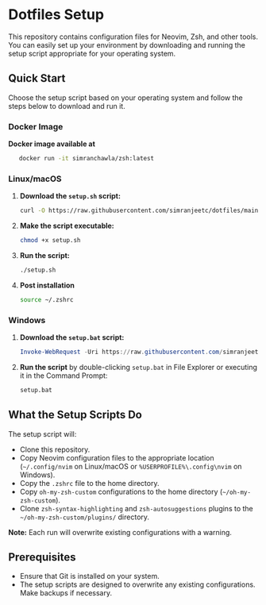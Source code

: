 
# Dotfiles Setup

This repository contains configuration files for Neovim, Zsh, and other tools. You can easily set up your environment by downloading and running the setup script appropriate for your operating system. 

## Quick Start

Choose the setup script based on your operating system and follow the steps below to download and run it.

### Docker Image

**Docker image available at**
   ```bash
      docker run -it simranchawla/zsh:latest
   ```

### Linux/macOS

1. **Download the `setup.sh` script:**
   ```bash
   curl -O https://raw.githubusercontent.com/simranjeetc/dotfiles/main/setup.sh
   ```

2. **Make the script executable:**
   ```bash
   chmod +x setup.sh
   ```

3. **Run the script:**
   ```bash
   ./setup.sh
   ```

4. **Post installation**
   ```bash
   source ~/.zshrc
   ```

### Windows

1. **Download the `setup.bat` script:**
   ```powershell
   Invoke-WebRequest -Uri https://raw.githubusercontent.com/simranjeetc/dotfiles/main/setup.bat -OutFile setup.bat
   ```

2. **Run the script** by double-clicking `setup.bat` in File Explorer or executing it in the Command Prompt:
   ```cmd
   setup.bat
   ```

## What the Setup Scripts Do

The setup script will:
- Clone this repository.
- Copy Neovim configuration files to the appropriate location (`~/.config/nvim` on Linux/macOS or `%USERPROFILE%\.config\nvim` on Windows).
- Copy the `.zshrc` file to the home directory.
- Copy `oh-my-zsh-custom` configurations to the home directory (`~/oh-my-zsh-custom`).
- Clone `zsh-syntax-highlighting` and `zsh-autosuggestions` plugins to the `~/oh-my-zsh-custom/plugins/` directory.

**Note:** Each run will overwrite existing configurations with a warning.

## Prerequisites

- Ensure that Git is installed on your system.
- The setup scripts are designed to overwrite any existing configurations. Make backups if necessary.


